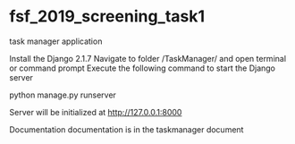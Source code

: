 # fsf_2019_screening_task1
task manager application


Install the Django 2.1.7 Navigate to folder /TaskManager/ and open terminal or command prompt Execute the following command to start the Django server

python manage.py runserver

Server will be initialized at http://127.0.0.1:8000

Documentation documentation is in the taskmanager document
